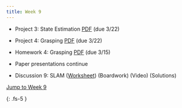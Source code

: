 ```yaml
---
title: Week 9
---
```


- Project 3: State Estimation [PDF](https://ucb-ee106.github.io/106b-sp24site/assets/proj/proj3.pdf) (due 3/22)
- Project 4: Grasping [PDF](https://ucb-ee106.github.io/106b-sp24site/assets/proj/proj4.pdf) (due 3/22)
- Homework 4: Grasping [PDF](https://ucb-ee106.github.io/106b-sp24site/assets/hw/hw4.pdf) (due 3/15)

- Paper presentations continue

- Discussion 9: SLAM ([Worksheet](https://ucb-ee106.github.io/106b-sp24site/assets/disc/disc9_SLAM.pdf)) (Boardwork) (Video) (Solutions)


<a href="#Week9">Jump to Week 9 </a>

{: .fs-5 }
